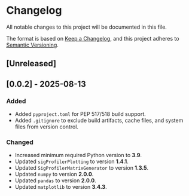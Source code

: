 # Changelog

All notable changes to this project will be documented in this file.

The format is based on [Keep a Changelog](https://keepachangelog.com/en/1.0.0/), and this project adheres to [Semantic Versioning](https://semver.org/spec/v2.0.0.html).

## [Unreleased]

## [0.0.2] - 2025-08-13

### Added
- Added `pyproject.toml` for PEP 517/518 build support.
- Added `.gitignore` to exclude build artifacts, cache files, and system files from version control.

### Changed
- Increased minimum required Python version to **3.9**.
- Updated `sigProfilerPlotting` to version **1.4.1**.
- Updated `SigProfilerMatrixGenerator` to version **1.3.5**.
- Updated `numpy` to version **2.0.0**.
- Updated `pandas` to version **2.0.0**.
- Updated `matplotlib` to version **3.4.3**.
